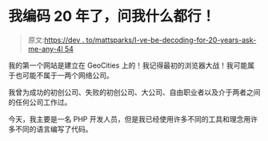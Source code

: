 # 我编码 20 年了，问我什么都行！

> 原文:[https://dev . to/mattsparks/I-ve-be-decoding-for-20-years-ask-me-any-4l 54](https://dev.to/mattsparks/i-ve-been-coding-for-20-years-ask-me-anything-4l54)

我的第一个网站是建立在 GeoCities 上的！我记得最初的浏览器大战！我可能属于也可能不属于一两个网络公司。

我曾为成功的初创公司、失败的初创公司、大公司、自由职业者以及介于两者之间的任何公司工作过。

今天，我主要是一名 PHP 开发人员，但是我已经使用许多不同的工具和理念用许多不同的语言编写了代码。